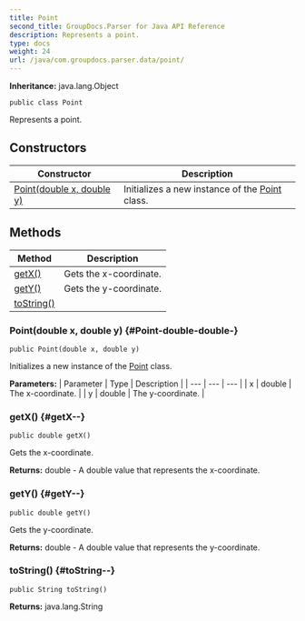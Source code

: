 ```yaml
---
title: Point
second_title: GroupDocs.Parser for Java API Reference
description: Represents a point.
type: docs
weight: 24
url: /java/com.groupdocs.parser.data/point/
---
```

**Inheritance:**
java.lang.Object
```
public class Point
```

Represents a point.
## Constructors

| Constructor | Description |
| --- | --- |
| [Point(double x, double y)](#Point-double-double-) | Initializes a new instance of the [Point](../../com.groupdocs.parser.data/point) class. |
## Methods

| Method | Description |
| --- | --- |
| [getX()](#getX--) | Gets the x-coordinate. |
| [getY()](#getY--) | Gets the y-coordinate. |
| [toString()](#toString--) |  |
### Point(double x, double y) {#Point-double-double-}
```
public Point(double x, double y)
```


Initializes a new instance of the [Point](../../com.groupdocs.parser.data/point) class.

**Parameters:**
| Parameter | Type | Description |
| --- | --- | --- |
| x | double | The x-coordinate. |
| y | double | The y-coordinate. |

### getX() {#getX--}
```
public double getX()
```


Gets the x-coordinate.

**Returns:**
double - A double value that represents the x-coordinate.
### getY() {#getY--}
```
public double getY()
```


Gets the y-coordinate.

**Returns:**
double - A double value that represents the y-coordinate.
### toString() {#toString--}
```
public String toString()
```




**Returns:**
java.lang.String
